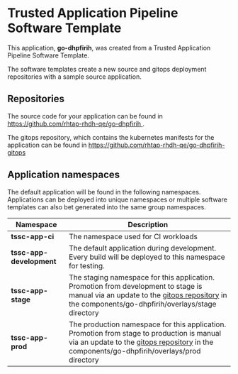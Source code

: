 # Trusted Application Pipeline Software Template

This application, **go-dhpfirih**, was created from a Trusted Application Pipeline Software Template.

The software templates create a new source and gitops deployment repositories with a sample source application. 

## Repositories

The source code for your application can be found in [https://github.com/rhtap-rhdh-qe/go-dhpfirih ](https://github.com/rhtap-rhdh-qe/go-dhpfirih ).
 
The gitops repository, which contains the kubernetes manifests for the application can be found in 
[https://github.com/rhtap-rhdh-qe/go-dhpfirih-gitops ](https://github.com/rhtap-rhdh-qe/go-dhpfirih-gitops ) 

## Application namespaces 

The default application will be found in the following namespaces. Applications can be deployed into unique namespaces or multiple software templates can also bet generated into the same group namespaces.  

|  Namespace   |  Description   |  
| -------- | -------- |
| **tssc-app-ci** | The namespace used for CI workloads |
| **tssc-app-development** | The default application during development. Every build will be deployed to this namespace for testing. |
| **tssc-app-stage** | The staging namespace for this application. Promotion from development to stage is manual via an update to the [gitops repository](https://github.com/rhtap-rhdh-qe/go-dhpfirih-gitops ) in the components/go-dhpfirih/overlays/stage directory |
| **tssc-app-prod** | The production namespace for this application. Promotion from stage to production is manual via an update to the [gitops repository](https://github.com/rhtap-rhdh-qe/go-dhpfirih-gitops ) in the components/go-dhpfirih/overlays/prod directory |